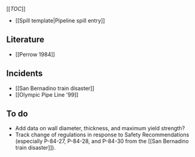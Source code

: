 [[_TOC_]]
* [[Spill template|Pipeline spill entry]]

## Literature
* [[Perrow 1984]]

## Incidents
* [[San Bernadino train disaster]]
* [[Olympic Pipe Line '99]]

## To do
* Add data on wall diameter, thickness, and maximum yield strength?
* Track change of regulations in response to Safety Recommendations (especially  P-84-27, P-84-28, and P-84-30 from the [[San Bernadino train disaster]]).